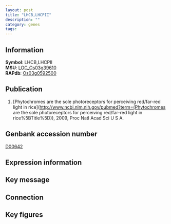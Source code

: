 ```yaml
---
layout: post
title: "LHCB,LHCPII"
description: ""
category: genes
tags: 
---
```


## Information
__Symbol__: LHCB,LHCPII  
__MSU__: [LOC_Os03g39610](http://rice.plantbiology.msu.edu/cgi-bin/ORF_infopage.cgi?orf=LOC_Os03g39610)  
__RAPdb__: [Os03g0592500](http://rapdb.dna.affrc.go.jp/viewer/gbrowse_details/irgsp1?name=Os03g0592500)  

## Publication
1. [Phytochromes are the sole photoreceptors for perceiving red/far-red light in rice](http://www.ncbi.nlm.nih.gov/pubmed?term=(Phytochromes are the sole photoreceptors for perceiving red/far-red light in rice%5BTitle%5D)), 2009, Proc Natl Acad Sci U S A.

## Genbank accession number
[D00642](http://www.ncbi.nlm.nih.gov/nuccore/D00642)

## Expression information

## Key message

## Connection

## Key figures


